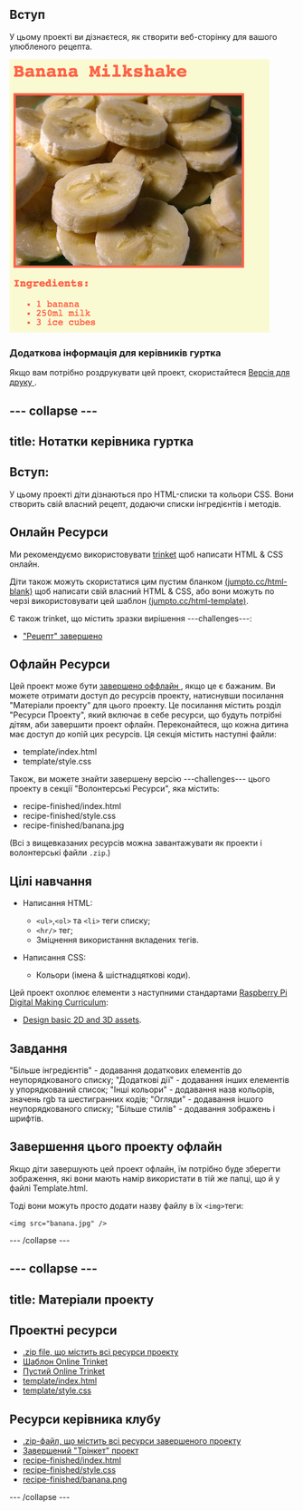 ## Вступ

У цьому проекті ви дізнаєтеся, як створити веб-сторінку для вашого улюбленого рецепта.

![screenshot](images/recipe-final.png)

### Додаткова інформація для керівників гуртка

Якщо вам потрібно роздрукувати цей проект, скористайтеся [ Версія для друку ](https://projects.raspberrypi.org/en/projects/recipe/print).

## \--- collapse \---

## title: Нотатки керівника гуртка

## Вступ:

У цьому проекті діти дізнаються про HTML-списки та кольори CSS. Вони створить свій власний рецепт, додаючи списки інгредієнтів і методів.

## Онлайн Ресурси

Ми рекомендуємо використовувати [trinket](https://trinket.io/) щоб написати HTML & CSS онлайн.

Діти також можуть скористатися цим пустим бланком [(jumpto.cc/html-blank)](http://jumpto.cc/html-blank) щоб написати свій власний HTML & CSS, або вони можуть по черзі використовувати цей шаблон [(jumpto.cc/html-template)](http://jumpto.cc/html-template).

Є також trinket, що містить зразки вирішення \---challenges\---:

+ ["Рецепт" завершено](https://trinket.io/html/c0fd9b40cd)

## Офлайн Ресурси

Цей проект може бути [ завершено оффлайн ](https://www.codeclubprojects.org/en-GB/resources/webdev-working-offline/), якщо це є бажаним. Ви можете отримати доступ до ресурсів проекту, натиснувши посилання "Матеріали проекту" для цього проекту. Це посилання містить розділ "Ресурси Проекту", який включає в себе ресурси, що будуть потрібні дітям, аби завершити проект офлайн. Переконайтеся, що кожна дитина має доступ до копій цих ресурсів. Ця секція містить наступні файли:

+ template/index.html
+ template/style.css

Також, ви можете знайти завершену версію \---challenges\--- цього проекту в секції "Волонтерські Ресурси", яка містить:

+ recipe-finished/index.html
+ recipe-finished/style.css
+ recipe-finished/banana.jpg

(Всі з вищевказаних ресурсів можна завантажувати як проекти і волонтерські файли `.zip`.)

## Цілі навчання

+ Написання HTML:
    
    + `<ul>`,`<ol>` та `<li>` теги списку;
    + `<hr/>` тег;
    + Зміцнення використання вкладених тегів.

+ Написання CSS:
    
    + Кольори (імена & шістнадцяткові коди).

Цей проект охоплює елементи з наступними стандартами [Raspberry Pi Digital Making Curriculum](http://rpf.io/curriculum):

+ [Design basic 2D and 3D assets](https://www.raspberrypi.org/curriculum/design/creator).

## Завдання

"Більше інгредієнтів" - додавання додаткових елементів до неупорядкованого списку; "Додаткові дії" - додавання інших елементів у упорядкований список; "Інші кольори" - додавання назв кольорів, значень rgb та шестигранних кодів; "Огляди" - додавання іншого неупорядкованого списку; "Більше стилів" - додавання зображень і шрифтів.

## Завершення цього проекту офлайн

Якщо діти завершують цей проект офлайн, їм потрібно буде зберегти зображення, які вони мають намір використати в тій же папці, що й у файлі Template.html.

Тоді вони можуть просто додати назву файлу в їх `<img>`теги:

    <img src="banana.jpg" />
    

\--- /collapse \---

## \--- collapse \---

## title: Матеріали проекту

## Проектні ресурси

+ [.zip file, що містить всі ресурси проекту](resources/recipe-project-resources.zip)
+ [Шаблон Online Trinket](http://jumpto.cc/trinket-template)
+ [Пустий Online Trinket](http://jumpto.cc/trinket-blank)
+ [template/index.html](resources/template-index.html)
+ [template/style.css](resources/template-style.css)

## Ресурси керівника клубу

+ [.zip-файл, що містить всі ресурси завершеного проекту](resources/recipe-volunteer-resources.zip)
+ [Завершений "Трінкет" проект](https://trinket.io/html/c0fd9b40cd)
+ [recipe-finished/index.html](resources/recipe-finished-index.html)
+ [recipe-finished/style.css](resources/recipe-finished-style.css)
+ [recipe-finished/banana.png](resources/recipe-finished-banana.png)

\--- /collapse \---
